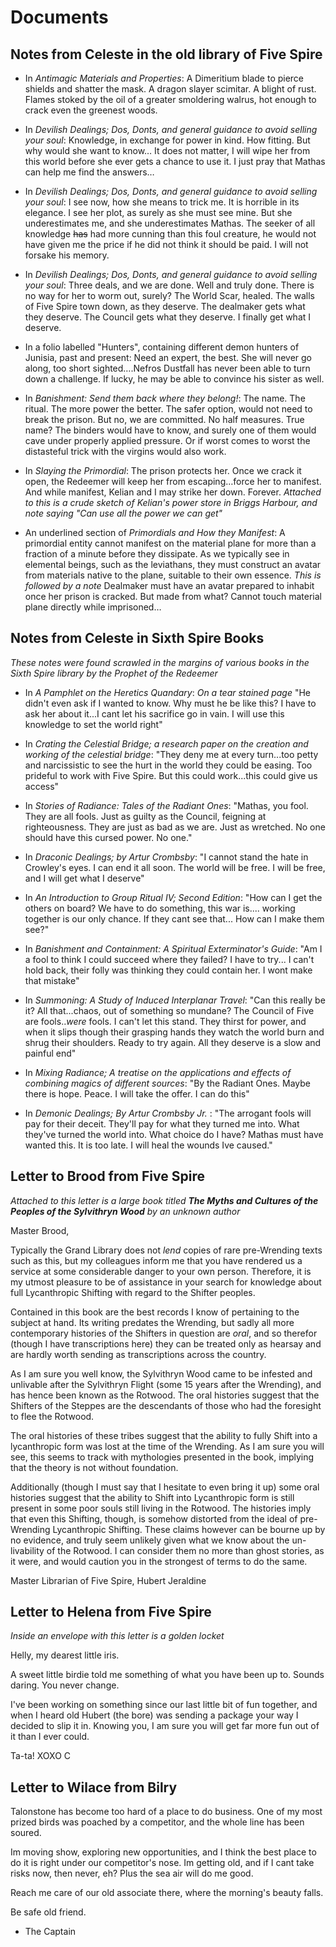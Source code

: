 
# Documents

## Notes from Celeste in the old library of Five Spire

 - In *Antimagic Materials and Properties*: A Dimeritium blade to pierce shields and shatter the mask. A dragon slayer scimitar. A blight of rust. Flames stoked by the oil of a greater smoldering walrus, hot enough to crack even the greenest woods.

 - In *Devilish Dealings; Dos, Donts, and general guidance to avoid selling your soul*: Knowledge, in exchange for power in kind. How fitting. But why would she want to know… It does not matter, I will wipe her from this world before she ever gets a chance to use it. I just pray that Mathas can help me find the answers…

 - In *Devilish Dealings; Dos, Donts, and general guidance to avoid selling your soul*: I see now, how she means to trick me. It is horrible in its elegance. I see her plot, as surely as she must see mine. But she underestimates me, and she underestimates Mathas. The seeker of all knowledge ~~has~~ had more cunning than this foul creature, he would not have given me the price if he did not think it should be paid. I will not forsake his memory.

  - In *Devilish Dealings; Dos, Donts, and general guidance to avoid selling your soul*: Three deals, and we are done. Well and truly done. There is no way for her to worm out, surely?  The World Scar, healed. The walls of Five Spire town down, as they deserve. The dealmaker gets what they deserve. The Council gets what they deserve. I finally get what I deserve.

 - In a folio labelled "Hunters", containing  different demon hunters of Junisia, past and present: Need an expert, the best. She will never go along, too short sighted….Nefros Dustfall has never been able to turn down a challenge. If lucky, he may be able to convince his sister as well.

- In *Banishment: Send them back where they belong!*: The name. The ritual. The more power the better. The safer option, would not need to break the prison. But no, we are committed. No half measures.
True name? The binders would have to know, and surely one of them would cave under properly applied pressure. Or if worst comes to worst the distasteful trick with the virgins would also work. 

- In *Slaying the Primordial*: The prison protects her. Once we crack it open, the Redeemer will keep her from escaping…force her to manifest. And while manifest, Kelian and I may strike her down. Forever. *Attached to this is a crude sketch of Kelian's power store in Briggs Harbour, and note saying "Can use all the power we can get"*

- An underlined section of *Primordials and How they Manifest*:  A primordial entity cannot manifest on the material plane for more than a fraction of a minute before they dissipate. As we typically see in elemental beings, such as the leviathans, they must construct an avatar from materials native to the plane, suitable to their own essence.
*This is followed by a note* Dealmaker must have an  avatar prepared to inhabit once her prison is cracked. But made from what? Cannot touch material plane directly while imprisoned…


## Notes from Celeste in Sixth Spire Books

*These notes were found scrawled in the margins of various books in the Sixth Spire library by the Prophet of the Redeemer*

- In *A Pamphlet on the Heretics Quandary*: _On a tear stained page_ "He didn't even ask if I wanted to know. Why must he be like this? I have to ask her about it...I cant let his sacrifice go in vain. I will use this knowledge to set the world right"

- In *Crating the Celestial Bridge; a research paper on the creation and working of the celestial bridge*: "They deny me at every turn...too petty and narcissistic to see the hurt in the world they could be easing. Too prideful to work with Five Spire. But this could work...this could give us access"

- In *Stories of Radiance: Tales of the Radiant Ones*: "Mathas, you fool. They are all fools. Just as guilty as the Council, feigning at righteousness. They are just as bad as we are. Just as wretched. No one should have this cursed power. No one."

- In *Draconic Dealings; by Artur Crombsby*: "I cannot stand the hate in Crowley's eyes. I can end it all soon. The world will be free. I will be free, and I will get what I deserve"

- In *An Introduction to Group Ritual IV; Second Edition*: "How can I get the others on board? We have to do something, this war is.... working together is our only chance. If they cant see that... How can I make them see?"

- In *Banishment and Containment: A Spiritual Exterminator's Guide*: "Am I a fool to think I could succeed where they failed? I have to try... I can't hold back, their folly was thinking they could contain her. I wont make that mistake"

- In *Summoning: A Study of Induced Interplanar Travel*: "Can this really be it? All that...chaos, out of something so mundane? The Council of Five are fools.._were_ fools. I can't let this stand. They thirst for power, and when it slips though their grasping hands they watch the world burn and shrug their shoulders. Ready to try again. All they deserve is a slow and painful end"

- In *Mixing Radiance; A treatise on the applications and effects of combining magics of different sources*: "By the Radiant Ones. Maybe there is hope. Peace. I will take the offer. I can do this"

- In *Demonic Dealings; By Artur Crombsby Jr.* :  "The arrogant fools will pay for their deceit. They'll pay for what they turned me into. What they've turned the world into. What choice do I have? Mathas must have wanted this. It is too late. I will heal the wounds Ive caused."

## Letter to Brood from Five Spire

*Attached to this letter is a large book titled **The Myths and Cultures of the Peoples of the Sylvithryn Wood** by an unknown author*

Master Brood,

Typically the Grand Library does not *lend* copies of rare pre-Wrending texts such as this, but my colleagues inform me that you have rendered us a service at some considerable danger to your own person. Therefore, it is my utmost pleasure to be of assistance in your search for knowledge about full Lycanthropic Shifting with regard to the Shifter peoples.

Contained in this book are the best records I know of pertaining to the subject at hand. Its writing predates the Wrending, but sadly all more contemporary histories of the Shifters in question are *oral*, and so therefor (though I have transcriptions here) they can be treated only as hearsay and are hardly worth sending as transcriptions across the country.

As I am sure you well know, the Sylvithryn Wood came to be infested and unlivable after the Sylvithryn Flight (some 15 years after the Wrending), and has hence been known as the Rotwood. The oral histories suggest that the Shifters of the Steppes are the descendants of those who had the foresight to flee the Rotwood.

The oral histories of these tribes suggest that the ability to fully Shift into a lycanthropic form was lost at the time of the Wrending. As I am sure you will see, this seems to track with mythologies presented in the book, implying that the theory is not without foundation.

Additionally (though I must say that I hesitate to even bring it up) some oral histories suggest that the ability to Shift into Lycanthropic form is still present in some poor souls still living in the Rotwood. The histories imply that even this Shifting, though, is somehow distorted from the ideal of pre-Wrending Lycanthropic Shifting. These claims however can be bourne up by no evidence, and truly seem unlikely given what we know about the un-livability of the Rotwood. I can consider them no more than ghost stories, as it were, and would caution you in the strongest of terms to do the same.

Master Librarian of Five Spire,
Hubert Jeraldine

## Letter to Helena from Five Spire

*Inside an envelope with this letter is a golden locket*

Helly, my dearest little iris.

A sweet little birdie told me something of what you have been up to. Sounds daring. You never change.

I've been working on something since our last little bit of fun together, and when I heard old Hubert (the bore) was sending a package your way I decided to slip it in. Knowing you, I am sure you will get far more fun out of it than I ever could.

Ta-ta! XOXO
C

## Letter to Wilace from Bilry

Talonstone has become too hard of a place to do business. One of my most prized birds was poached by a competitor, and the whole line has been soured.

Im moving show, exploring new opportunities, and I think the best place to do it is right under our competitor's nose. Im getting old, and if I cant take risks now, then never, eh? Plus the sea air will do me good.

Reach me care of our old associate there, where the morning's beauty falls.

Be safe old friend.

- The Captain

